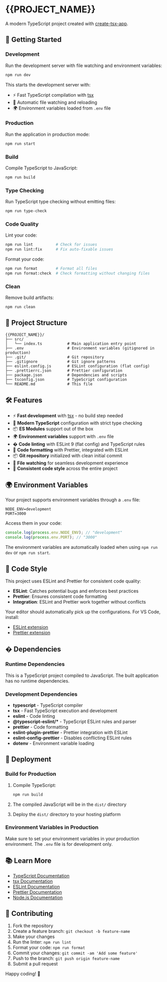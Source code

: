 # {{PROJECT_NAME}}

A modern TypeScript project created with [create-tsx-app](https://github.com/mattiamalonni/create-tsx-app).

## 🚀 Getting Started

### Development

Run the development server with file watching and environment variables:

```bash
npm run dev
```

This starts the development server with:

- ⚡ Fast TypeScript compilation with [tsx](https://github.com/privatenumber/tsx)
- 🔄 Automatic file watching and reloading
- 🌍 Environment variables loaded from `.env` file

### Production

Run the application in production mode:

```bash
npm run start
```

### Build

Compile TypeScript to JavaScript:

```bash
npm run build
```

### Type Checking

Run TypeScript type checking without emitting files:

```bash
npm run type-check
```

### Code Quality

Lint your code:

```bash
npm run lint          # Check for issues
npm run lint:fix      # Fix auto-fixable issues
```

Format your code:

```bash
npm run format        # Format all files
npm run format:check  # Check formatting without changing files
```

### Clean

Remove build artifacts:

```bash
npm run clean
```

## 📁 Project Structure

```
{{PROJECT_NAME}}/
├── src/
│   └── index.ts           # Main application entry point
├── .env                   # Environment variables (gitignored in production)
├── .git/                  # Git repository
├── .gitignore             # Git ignore patterns
├── eslint.config.js       # ESLint configuration (flat config)
├── .prettierrc.json       # Prettier configuration
├── package.json           # Dependencies and scripts
├── tsconfig.json          # TypeScript configuration
└── README.md              # This file
```

## 🛠️ Features

- ⚡ **Fast development** with [tsx](https://github.com/privatenumber/tsx) - no build step needed
- 🔧 **Modern TypeScript** configuration with strict type checking
- 📦 **ES Modules** support out of the box
- 🌍 **Environment variables** support with `.env` file
- � **Code linting** with ESLint 9 (flat config) and TypeScript rules
- 💅 **Code formatting** with Prettier, integrated with ESLint
- 📦 **Git repository** initialized with clean initial commit
- 🔄 **File watching** for seamless development experience
- 📏 **Consistent code style** across the entire project

## 🌍 Environment Variables

Your project supports environment variables through a `.env` file:

```env
NODE_ENV=development
PORT=3000
```

Access them in your code:

```typescript
console.log(process.env.NODE_ENV); // "development"
console.log(process.env.PORT); // "3000"
```

The environment variables are automatically loaded when using `npm run dev` or `npm run start`.

## 🧹 Code Style

This project uses ESLint and Prettier for consistent code quality:

- **ESLint**: Catches potential bugs and enforces best practices
- **Prettier**: Ensures consistent code formatting
- **Integration**: ESLint and Prettier work together without conflicts

Your editor should automatically pick up the configurations. For VS Code, install:

- [ESLint extension](https://marketplace.visualstudio.com/items?itemName=dbaeumer.vscode-eslint)
- [Prettier extension](https://marketplace.visualstudio.com/items?itemName=esbenp.prettier-vscode)

## � Dependencies

### Runtime Dependencies

This is a TypeScript project compiled to JavaScript. The built application has no runtime dependencies.

### Development Dependencies

- **typescript** - TypeScript compiler
- **tsx** - Fast TypeScript execution and development
- **eslint** - Code linting
- **@typescript-eslint/\*** - TypeScript ESLint rules and parser
- **prettier** - Code formatting
- **eslint-plugin-prettier** - Prettier integration with ESLint
- **eslint-config-prettier** - Disables conflicting ESLint rules
- **dotenv** - Environment variable loading

## 🚀 Deployment

### Build for Production

1. Compile TypeScript:

   ```bash
   npm run build
   ```

2. The compiled JavaScript will be in the `dist/` directory

3. Deploy the `dist/` directory to your hosting platform

### Environment Variables in Production

Make sure to set your environment variables in your production environment. The `.env` file is for development only.

## 📚 Learn More

- [TypeScript Documentation](https://www.typescriptlang.org/docs/)
- [tsx Documentation](https://github.com/privatenumber/tsx)
- [ESLint Documentation](https://eslint.org/docs/latest/)
- [Prettier Documentation](https://prettier.io/docs/en/)
- [Node.js Documentation](https://nodejs.org/docs/)

## 🤝 Contributing

1. Fork the repository
2. Create a feature branch: `git checkout -b feature-name`
3. Make your changes
4. Run the linter: `npm run lint`
5. Format your code: `npm run format`
6. Commit your changes: `git commit -am 'Add some feature'`
7. Push to the branch: `git push origin feature-name`
8. Submit a pull request

Happy coding! 🚀
